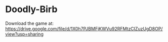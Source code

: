 # Doodly-Birb
Download the game at: https://drive.google.com/file/d/1X0h7PJBMFjKWVu92RFMtzCIZuzUgD8OP/view?usp=sharing
